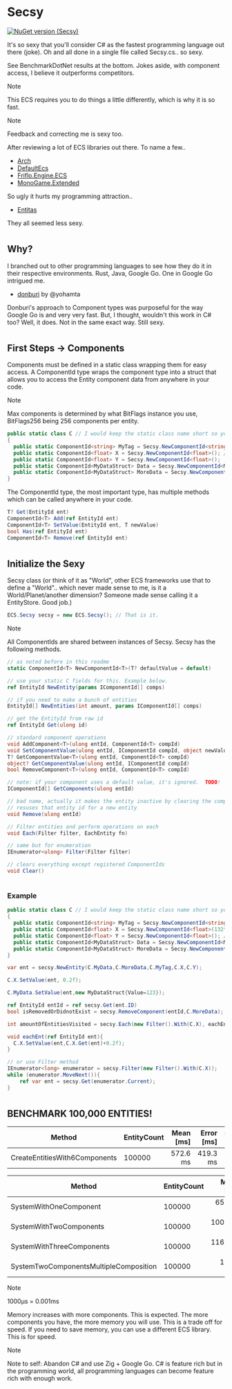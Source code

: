 ﻿# Secsy

[![NuGet version (Secsy)](https://img.shields.io/nuget/v/SoftCircuits.Silk.svg?style=flat-square)](https://www.nuget.org/packages/Secsy/)

It's so sexy that you'll consider C# as the fastest programming language out there (joke).  Oh and all done in a single file called Secsy.cs.. so sexy.

See BenchmarkDotNet results at the bottom.  Jokes aside, with component access, I believe it outperforms competitors.

> [!NOTE]
> This ECS requires you to do things a little differently, which is why it is so fast.

> [!NOTE]
> Feedback and correcting me is sexy too.


After reviewing a lot of ECS libraries out there.  To name a few..
- [Arch](https://github.com/genaray/Arch)
- [DefaultEcs](https://github.com/Doraku/DefaultEcs)
- [Friflo.Engine.ECS](https://github.com/friflo/Friflo.Json.Fliox/blob/main/Engine/README.md)
- [MonoGame.Extended](https://github.com/craftworkgames/MonoGame.Extended)

So ugly it hurts my programming attraction..
- [Entitas](https://github.com/sschmid/Entitas)

They all seemed less sexy.

#

## Why?
I branched out to other programming languages to see how they do it in their respective environments.  Rust, Java, Google Go.  One in Google Go intrigued me.

- [donburi](https://github.com/yohamta/donburi) by @yohamta

Donburi's approach to Component types was purposeful for the way Google Go is and very very fast.  But, I thought, wouldn't this work in C# too?  Well, it does.  Not in the same exact way.  Still sexy.

#

## First Steps -> Components
Components must be defined in a static class wrapping them for easy access. A ComponentId type wraps the component type into a struct that allows you to access the Entity component data from anywhere in your code.
> [!NOTE]
> Max components is determined by what BitFlags instance you use, BitFlags256 being 256 components per entity.
```csharp
public static class C // I would keep the static class name short so you can type it out easy
{
  public static ComponentId<string> MyTag = Secsy.NewComponentId<string>(); // Tags can be whatever type your want, you'll see why.
  public static ComponentId<float> X = Secsy.NewComponentId<float>(); // 
  public static ComponentId<float> Y = Secsy.NewComponentId<float>();
  public static ComponentId<MyDataStruct> Data = Secsy.NewComponentId<MyDataStruct>();
  public static ComponentId<MyDataStruct> MoreData = Secsy.NewComponentId<MyDataStruct>(); // Perfectly valid and sexy
}
```
The ComponentId type, the most important type, has multiple methods which can be called anywhere in your code.
```csharp
T? Get(EntityId ent)
ComponentId<T> Add(ref EntityId ent)
ComponentId<T> SetValue(EntityId ent, T newValue)
bool Has(ref EntityId ent)
ComponentId<T> Remove(ref EntityId ent)
```
#

## Initialize the Sexy
Secsy class (or think of it as "World", other ECS frameworks use that to define a "World".. which never made sense to me, is it a World/Planet/another dimension? Someone made sense calling it a EntityStore.  Good job.)
```csharp
ECS.Secsy secsy = new ECS.Secsy(); // That is it.
```
> [!NOTE]
> All ComponentIds are shared between instances of Secsy.
Secsy has the following methods.
```csharp
// as noted before in this readme
static ComponentId<T> NewComponentId<T>(T? defaultValue = default)

// use your static C fields for this. Example below.
ref EntityId NewEntity(params IComponentId[] comps) 

// if you need to make a bunch of entities
EntityId[] NewEntities(int amount, params IComponentId[] comps) 

// get the EntityId from raw id
ref EntityId Get(ulong id) 

// standard component operations
void AddComponent<T>(ulong entId, ComponentId<T> compId)
void SetComponentValue(ulong entId, IComponentId compId, object newValue)
T? GetComponentValue<T>(ulong entId, ComponentId<T> compId)
object? GetComponentValue(ulong entId, IComponentId compId)
bool RemoveComponent<T>(ulong entId, ComponentId<T> compId)

// note: if your component uses a default value, it's ignored.  TODO!
IComponentId[] GetComponents(ulong entId) 

// bad name, actually it makes the entity inactive by clearing the component ids
// resuses that entity id for a new entity
void Remove(ulong entId) 

// Filter entities and perform operations on each
void Each(Filter filter, EachEntity fn) 

// same but for enumeration
IEnumerator<ulong> Filter(Filter filter) 

// clears everything except registered ComponentIds
void Clear() 
```

#

### Example
```csharp
public static class C // I would keep the static class name short so you can type it out easy
{
  public static ComponentId<string> MyTag = Secsy.NewComponentId<string>("Helloooooo World!"); // Tags can be whatever type your want, you'll see why.
  public static ComponentId<float> X = Secsy.NewComponentId<float>(132f); 
  public static ComponentId<float> Y = Secsy.NewComponentId<float>(); // Default of float is 0.0f
  public static ComponentId<MyDataStruct> Data = Secsy.NewComponentId<MyDataStruct>();
  public static ComponentId<MyDataStruct> MoreData = Secsy.NewComponentId<MyDataStruct>(); // Perfectly valid and sexy
}

var ent = secsy.NewEntity(C.MyData,C.MoreData,C.MyTag,C.X,C.Y);

C.X.SetValue(ent, 0.2f);

C.MyData.SetValue(ent,new MyDataStruct{Value=123});

ref EntityId entId = ref secsy.Get(ent.ID)
bool isRemovedOrDidnotExist = secsy.RemoveComponent(entId,C.MoreData);

int amountOfEntitiesVisited = secsy.Each(new Filter().With(C.X), eachEnt);

void eachEnt(ref EntityId ent){
  C.X.SetValue(ent,C.X.Get(ent)+0.2f);
}

// or use Filter method
IEnumerator<long> enumerator = secsy.Filter(new Filter().With(C.X));
while (enumerator.MoveNext()){
	ref var ent = secsy.Get(enumerator.Current);
}
```

#
#

## BENCHMARK 100,000 ENTITIES!

| Method                        | EntityCount | Mean [ms] | Error [ms] | StdDev [ms] | Gen0       | Gen1       | Gen2     | Allocated [KB] |
|------------------------------ |------------ |----------:|-----------:|------------:|-----------:|-----------:|---------:|---------------:|
| CreateEntitiesWith6Components | 100000      |  572.6 ms |   419.3 ms |    149.5 ms | 20500.0000 | 10500.0000 | 500.0000 |   210163.99 KB |

| Method                                 | EntityCount | Mean [ms]  | Error [ms] | StdDev [ms] | Gen0      | Gen1     | Allocated [KB] |
| -------------------------------------- | ----------- | ----------:| ----------:| -----------:| ---------:| --------:| --------------:|
| SystemWithOneComponent                 | 100000      | 65.589 ms  | 5.8163 ms  | 2.5825 ms   | 1000.0000 | 888.8889 | 16270.68 KB    |
| SystemWithTwoComponents                | 100000      | 100.764 ms | 25.5404 ms | 11.3401 ms  | 1666.6667 | 666.6667 | 12306.5 KB     |
| SystemWithThreeComponents              | 100000      | 116.403 ms | 16.8400 ms | 6.0053 ms   | 2500.0000 | 750.0000 | 17103.09 KB    |
| SystemTwoComponentsMultipleComposition | 100000      | 1.234 ms   | 0.2037 ms  | 0.0905 ms   | 11.7188   | -        | 26.58 KB       |

> [!NOTE]
> 1000μs = 0.001ms
> 
> Memory increases with more components.  This is expected.  The more components you have, the more memory you will use.  This is a trade off for speed.  If you need to save memory, you can use a different ECS library.  This is for speed.

> [!NOTE]
> Note to self: Abandon C# and use Zig + Google Go.  C# is feature rich but in the programming world, all programming languages can become feature rich with enough work.